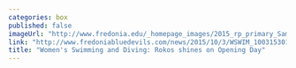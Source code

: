 ```yaml
---
categories: box
published: false
imageUrl: "http://www.fredonia.edu/_homepage_images/2015_rp_primary_Sam_Rokos_12_5_2014_7_44_05_PM.JPG"
link: "http://www.fredoniabluedevils.com/news/2015/10/3/WSWIM_1003153010.aspx"
title: "Women's Swimming and Diving: Rokos shines on Opening Day"
---
```


